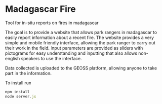 # Madagascar Fire
Tool for in-situ reports on fires in madagascar

The goal is to provide a website that allows park rangers in madagascar to easily report information about a recent fire.
The website provides a very simple and mobile friendly interface, allowing the park ranger to carry out their work in the field.
Input parameters are provided as sliders with pictograms for easy understanding and inputting that also allows non-english speakers to use the interface.

Data collected is uploaded to the GEOSS platform, allowing anyone to take part in the information.

To install run
```javascript
npm install
node server.js
```
